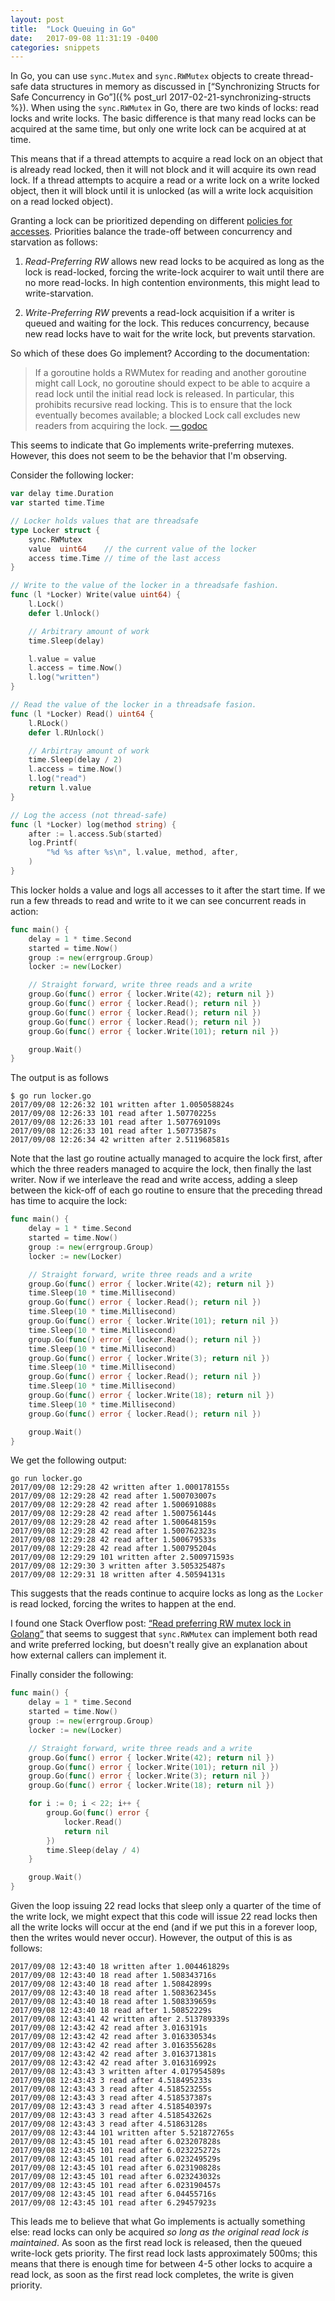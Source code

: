 ```yaml
---
layout: post
title:  "Lock Queuing in Go"
date:   2017-09-08 11:31:19 -0400
categories: snippets
---
```


In Go, you can use `sync.Mutex` and `sync.RWMutex` objects to create thread-safe data structures in memory as discussed in [&ldquo;Synchronizing Structs for Safe Concurrency in Go&rdquo;]({% post_url 2017-02-21-synchronizing-structs %}). When using the `sync.RWMutex` in Go, there are two kinds of locks: read locks and write locks. The basic difference is that many read locks can be acquired at the same time, but only one write lock can be acquired at at time.

This means that if a thread attempts to acquire a read lock on an object that is already read locked, then it will not block and it will acquire its own read lock. If a thread attempts to acquire a read or a write lock on a write locked object, then it will block until it is unlocked (as will a write lock acquisition on a read locked object).

Granting a lock can be prioritized depending on different [policies for accesses](https://en.wikipedia.org/wiki/Readers%E2%80%93writer_lock). Priorities balance the trade-off between concurrency and starvation as follows:

1. _Read-Preferring RW_ allows new read locks to be acquired as long as the lock is read-locked, forcing the write-lock acquirer to wait until there are no more read-locks. In high contention environments, this might lead to write-starvation.

2. _Write-Preferring RW_ prevents a read-lock acquisition if a writer is queued and waiting for the lock. This reduces concurrency, because new read locks have to wait for the write lock, but prevents starvation.

So which of these does Go implement? According to the documentation:

> If a goroutine holds a RWMutex for reading and another goroutine might call Lock, no goroutine should expect to be able to acquire a read lock until the initial read lock is released. In particular, this prohibits recursive read locking. This is to ensure that the lock eventually becomes available; a blocked Lock call excludes new readers from acquiring the lock. [&mdash; godoc](https://golang.org/pkg/sync/#RWMutex)

This seems to indicate that Go implements write-preferring mutexes. However, this does not seem to be the behavior that I'm observing.

Consider the following locker:

```go
var delay time.Duration
var started time.Time

// Locker holds values that are threadsafe
type Locker struct {
	sync.RWMutex
	value  uint64    // the current value of the locker
	access time.Time // time of the last access
}

// Write to the value of the locker in a threadsafe fashion.
func (l *Locker) Write(value uint64) {
	l.Lock()
	defer l.Unlock()

	// Arbitrary amount of work
	time.Sleep(delay)

	l.value = value
	l.access = time.Now()
	l.log("written")
}

// Read the value of the locker in a threadsafe fasion.
func (l *Locker) Read() uint64 {
	l.RLock()
	defer l.RUnlock()

	// Arbirtray amount of work
	time.Sleep(delay / 2)
	l.access = time.Now()
	l.log("read")
	return l.value
}

// Log the access (not thread-safe)
func (l *Locker) log(method string) {
	after := l.access.Sub(started)
	log.Printf(
		"%d %s after %s\n", l.value, method, after,
	)
}
```

This locker holds a value and logs all accesses to it after the start time. If we run a few threads to read and write to it we can see concurrent reads in action:

```go
func main() {
	delay = 1 * time.Second
	started = time.Now()
	group := new(errgroup.Group)
	locker := new(Locker)

	// Straight forward, write three reads and a write
	group.Go(func() error { locker.Write(42); return nil })
	group.Go(func() error { locker.Read(); return nil })
	group.Go(func() error { locker.Read(); return nil })
	group.Go(func() error { locker.Read(); return nil })
	group.Go(func() error { locker.Write(101); return nil })

	group.Wait()
}
```

The output is as follows

```text
$ go run locker.go
2017/09/08 12:26:32 101 written after 1.005058824s
2017/09/08 12:26:33 101 read after 1.50770225s
2017/09/08 12:26:33 101 read after 1.507769109s
2017/09/08 12:26:33 101 read after 1.50773587s
2017/09/08 12:26:34 42 written after 2.511968581s
```

Note that the last go routine actually managed to acquire the lock first, after which the three readers managed to acquire the lock, then finally the last writer. Now if we interleave the read and write access, adding a sleep between the kick-off of each go routine to ensure that the preceding thread has time to acquire the lock:

```go
func main() {
	delay = 1 * time.Second
	started = time.Now()
	group := new(errgroup.Group)
	locker := new(Locker)

	// Straight forward, write three reads and a write
	group.Go(func() error { locker.Write(42); return nil })
	time.Sleep(10 * time.Millisecond)
	group.Go(func() error { locker.Read(); return nil })
	time.Sleep(10 * time.Millisecond)
	group.Go(func() error { locker.Write(101); return nil })
	time.Sleep(10 * time.Millisecond)
	group.Go(func() error { locker.Read(); return nil })
	time.Sleep(10 * time.Millisecond)
	group.Go(func() error { locker.Write(3); return nil })
	time.Sleep(10 * time.Millisecond)
	group.Go(func() error { locker.Read(); return nil })
	time.Sleep(10 * time.Millisecond)
	group.Go(func() error { locker.Write(18); return nil })
	time.Sleep(10 * time.Millisecond)
	group.Go(func() error { locker.Read(); return nil })

	group.Wait()
}
```

We get the following output:

```text
go run locker.go
2017/09/08 12:29:28 42 written after 1.000178155s
2017/09/08 12:29:28 42 read after 1.500703007s
2017/09/08 12:29:28 42 read after 1.500691088s
2017/09/08 12:29:28 42 read after 1.500756144s
2017/09/08 12:29:28 42 read after 1.500648159s
2017/09/08 12:29:28 42 read after 1.500762323s
2017/09/08 12:29:28 42 read after 1.500679533s
2017/09/08 12:29:28 42 read after 1.500795204s
2017/09/08 12:29:29 101 written after 2.500971593s
2017/09/08 12:29:30 3 written after 3.505325487s
2017/09/08 12:29:31 18 written after 4.50594131s
```

This suggests that the reads continue to acquire locks as long as the `Locker` is read locked, forcing the writes to happen at the end.

I found one Stack Overflow post: [&ldquo;Read preferring RW mutex lock in Golang&rdquo;](https://stackoverflow.com/questions/36548702/read-preferring-rw-mutex-lock-in-golang) that seems to suggest that `sync.RWMutex` can implement both read and write preferred locking, but doesn't really give an explanation about how external callers can implement it.

Finally consider the following:

```go
func main() {
	delay = 1 * time.Second
	started = time.Now()
	group := new(errgroup.Group)
	locker := new(Locker)

	// Straight forward, write three reads and a write
	group.Go(func() error { locker.Write(42); return nil })
	group.Go(func() error { locker.Write(101); return nil })
	group.Go(func() error { locker.Write(3); return nil })
	group.Go(func() error { locker.Write(18); return nil })

	for i := 0; i < 22; i++ {
		group.Go(func() error {
			locker.Read()
			return nil
		})
		time.Sleep(delay / 4)
	}

	group.Wait()
}
```

Given the loop issuing 22 read locks that sleep only a quarter of the time of the write lock, we might expect that this code will issue 22 read locks then all the write locks will occur at the end (and if we put this in a forever loop, then the writes would never occur). However, the output of this is as follows:

```text
2017/09/08 12:43:40 18 written after 1.004461829s
2017/09/08 12:43:40 18 read after 1.508343716s
2017/09/08 12:43:40 18 read after 1.50842899s
2017/09/08 12:43:40 18 read after 1.508362345s
2017/09/08 12:43:40 18 read after 1.508339659s
2017/09/08 12:43:40 18 read after 1.50852229s
2017/09/08 12:43:41 42 written after 2.513789339s
2017/09/08 12:43:42 42 read after 3.0163191s
2017/09/08 12:43:42 42 read after 3.016330534s
2017/09/08 12:43:42 42 read after 3.016355628s
2017/09/08 12:43:42 42 read after 3.016371381s
2017/09/08 12:43:42 42 read after 3.016316992s
2017/09/08 12:43:43 3 written after 4.017954589s
2017/09/08 12:43:43 3 read after 4.518495233s
2017/09/08 12:43:43 3 read after 4.518523255s
2017/09/08 12:43:43 3 read after 4.518537387s
2017/09/08 12:43:43 3 read after 4.518540397s
2017/09/08 12:43:43 3 read after 4.518543262s
2017/09/08 12:43:43 3 read after 4.51863128s
2017/09/08 12:43:44 101 written after 5.521872765s
2017/09/08 12:43:45 101 read after 6.023207828s
2017/09/08 12:43:45 101 read after 6.023225272s
2017/09/08 12:43:45 101 read after 6.023249529s
2017/09/08 12:43:45 101 read after 6.023190828s
2017/09/08 12:43:45 101 read after 6.023243032s
2017/09/08 12:43:45 101 read after 6.023190457s
2017/09/08 12:43:45 101 read after 6.04455716s
2017/09/08 12:43:45 101 read after 6.29457923s
```

This leads me to believe that what Go implements is actually something else: read locks can only be acquired _so long as the original read lock is maintained_. As soon as the first read lock is released, then the queued write-lock gets priority. The first read lock lasts approximately 500ms; this means that there is enough time for between 4-5 other locks to acquire a read lock, as soon as the first read lock completes, the write is given priority. 
